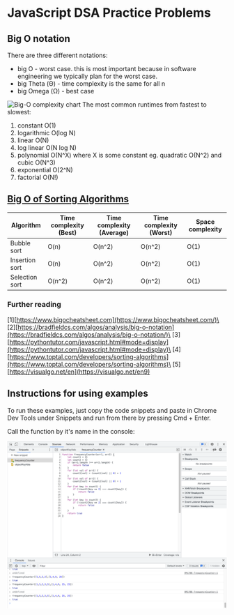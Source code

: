 # JavaScript DSA Practice Problems

## Big O notation

There are three different notations:

- big O - worst case. this is most important because in software engineering we typically plan for the worst case.
- big Theta (Θ) - time complexity is the same for all n
- big Omega (Ω) - best case

![Big-O complexity chart](https://miro.medium.com/max/1400/1*5ZLci3SuR0zM_QlZOADv8Q.jpeg)
The most common runtimes from fastest to slowest:

1. constant O(1)
2. logarithmic O(log N)
3. linear O(N)
4. log linear O(N log N)
5. polynomial O(N^X) where X is some constant eg. quadratic O(N^2) and cubic O(N^3)
6. exponential O(2^N)
7. factorial O(N!)

## [Big O of Sorting Algorithms](./Sorting%20Algorithms/SORTING.md)

| Algorithm       |Time complexity (Best) | Time complexity (Average) | Time complexity (Worst) | Space complexity |
|-----------------|-----------------------|---------------------------|-------------------------|------------------|
| Bubble sort     | O(n)                  | O(n^2)                    | O(n^2)                  | O(1)             |
| Insertion sort  | O(n)                  | O(n^2)                    | O(n^2)                  | O(1)             |
| Selection sort  | O(n^2)                | O(n^2)                    | O(n^2)                  | O(1)             |

### Further reading

[1][https://www.bigocheatsheet.com](https://www.bigocheatsheet.com/)\
[2][https://bradfieldcs.com/algos/analysis/big-o-notation](https://bradfieldcs.com/algos/analysis/big-o-notation/)\
[3][https://pythontutor.com/javascript.html#mode=display](https://pythontutor.com/javascript.html#mode=display)\
[4][https://www.toptal.com/developers/sorting-algorithms](https://www.toptal.com/developers/sorting-algorithms)\
[5][https://visualgo.net/en](https://visualgo.net/en9)

## Instructions for using examples

To run these examples, just copy the code snippets and paste in Chrome Dev Tools under Snippets and run from there by pressing Cmd + Enter.

Call the function by it's name in the console:

![Chrome DevTools Snippets view](/media/snippets.png)
